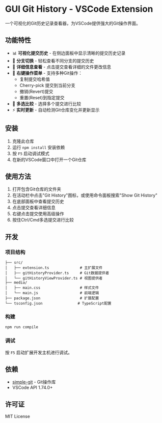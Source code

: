 # GUI Git History - VSCode Extension

一个可视化的Git历史记录查看器，为VSCode提供强大的Git操作界面。

## 功能特性

- 📊 **可视化提交历史** - 在侧边面板中显示清晰的提交历史记录
- 🌿 **分支切换** - 轻松查看不同分支的提交历史
- 📝 **详细信息查看** - 点击提交查看详细的文件更改信息
- 🎯 **右键操作菜单** - 支持多种Git操作：
  - 复制提交哈希值
  - Cherry-pick 提交到当前分支
  - 撤销(Revert)提交
  - 重置(Reset)到指定提交
- 🔄 **多选比较** - 选择多个提交进行比较
- ⚡ **实时更新** - 自动检测Git仓库变化并更新显示

## 安装

1. 克隆此仓库
2. 运行 `npm install` 安装依赖
3. 按 `F5` 启动调试模式
4. 在新的VSCode窗口中打开一个Git仓库

## 使用方法

1. 打开包含Git仓库的文件夹
2. 在活动栏中点击"Git History"图标，或使用命令面板搜索"Show Git History"
3. 在底部面板中查看提交历史
4. 点击提交查看详细信息
5. 右键点击提交使用高级操作
6. 按住Ctrl/Cmd多选提交进行比较

## 开发

### 项目结构

```
├── src/
│   ├── extension.ts              # 主扩展文件
│   ├── gitHistoryProvider.ts     # Git数据提供者
│   └── gitHistoryViewProvider.ts # 视图提供者
├── media/
│   ├── main.css                  # 样式文件
│   └── main.js                   # 前端逻辑
├── package.json                  # 扩展配置
└── tsconfig.json                # TypeScript配置
```

### 构建

```bash
npm run compile
```

### 调试

按 `F5` 启动扩展开发主机进行调试。

## 依赖

- [simple-git](https://github.com/steveukx/git-js) - Git操作库
- VSCode API 1.74.0+

## 许可证

MIT License